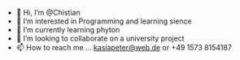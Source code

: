 - 👋 Hi, I’m @Chistian
- 👀 I’m interested in Programming and learning sience
- 🌱 I’m currently learning phyton
- 💞️ I’m looking to collaborate on a university project 
- 📫 How to reach me ... kasiapeter@web.de or +49 1573 8154187

<!---
ChistianBirkert/ChistianBirkert is a ✨ special ✨ repository because its `README.md` (this file) appears on your GitHub profile.
You can click the Preview link to take a look at your changes.
--->
